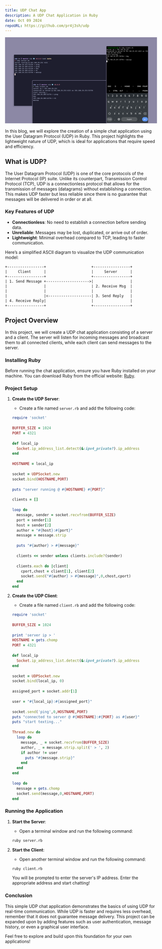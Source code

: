 ```yaml
---
title: UDP Chat App
description: A UDP Chat Application in Ruby
date: Oct 09 2024
repoURL: https://github.com/pr4j3sh/udp
---
```


![Cover](./cover.png)

In this blog, we will explore the creation of a simple chat application using the User Datagram Protocol (UDP) in Ruby. This project highlights the lightweight nature of UDP, which is ideal for applications that require speed and efficiency.

## What is UDP?

The User Datagram Protocol (UDP) is one of the core protocols of the Internet Protocol (IP) suite. Unlike its counterpart, Transmission Control Protocol (TCP), UDP is a connectionless protocol that allows for the transmission of messages (datagrams) without establishing a connection. This makes UDP faster but less reliable since there is no guarantee that messages will be delivered in order or at all.

### Key Features of UDP

- **Connectionless**: No need to establish a connection before sending data.
- **Unreliable**: Messages may be lost, duplicated, or arrive out of order.
- **Lightweight**: Minimal overhead compared to TCP, leading to faster communication.

Here’s a simplified ASCII diagram to visualize the UDP communication model:

```
+-----------------+                     +-----------------+
|     Client      |                     |     Server      |
+-----------------+                     +-----------------+
| 1. Send Message +-------------------->|                 |
|                 |                     | 2. Receive Msg  |
|                 |                     |                 |
|                 |<--------------------| 3. Send Reply   |
| 4. Receive Reply|                     |                 |
+-----------------+                     +-----------------+
```

## Project Overview

In this project, we will create a UDP chat application consisting of a server and a client. The server will listen for incoming messages and broadcast them to all connected clients, while each client can send messages to the server.

### Installing Ruby

Before running the chat application, ensure you have Ruby installed on your machine. You can download Ruby from the official website: [Ruby](https://www.ruby-lang.org/en/).

### Project Setup

1. **Create the UDP Server**:

   - Create a file named `server.rb` and add the following code:

   ```ruby
   require 'socket'

   BUFFER_SIZE = 1024
   PORT = 4321

   def local_ip
     Socket.ip_address_list.detect(&:ipv4_private?).ip_address
   end

   HOSTNAME = local_ip

   socket = UDPSocket.new
   socket.bind(HOSTNAME,PORT)

   puts "server running @ #{HOSTNAME} #{PORT}"

   clients = []

   loop do
     message, sender = socket.recvfrom(BUFFER_SIZE)
     port = sender[1]
     host = sender[2]
     author = "#{host}:#{port}"
     message = message.strip

     puts "#{author} > #{message}"

     clients << sender unless clients.include?(sender)

     clients.each do |client|
       cport,chost = client[1], client[2]
       socket.send("#{author} > #{message}",0,chost,cport)
     end
   end
   ```

2. **Create the UDP Client**:

   - Create a file named `client.rb` and add the following code:

   ```ruby
   require 'socket'

   BUFFER_SIZE = 1024

   print 'server ip > '
   HOSTNAME = gets.chomp
   PORT = 4321

   def local_ip
     Socket.ip_address_list.detect(&:ipv4_private?).ip_address
   end

   socket = UDPSocket.new
   socket.bind(local_ip, 0)

   assigned_port = socket.addr[1]

   user = "#{local_ip}:#{assigned_port}"

   socket.send('ping',0,HOSTNAME,PORT)
   puts "connected to server @ #{HOSTNAME}:#{PORT} as #{user}"
   puts "start texting..."

   Thread.new do
     loop do
       message, _ = socket.recvfrom(BUFFER_SIZE)
       author, _ = message.strip.split(' > ', 2)
       if author != user
         puts "#{message.strip}"
       end
     end
   end

   loop do
     message = gets.chomp
     socket.send(message,0,HOSTNAME,PORT)
   end
   ```

### Running the Application

1. **Start the Server**:

   - Open a terminal window and run the following command:

   ```bash
   ruby server.rb
   ```

2. **Start the Client**:

   - Open another terminal window and run the following command:

   ```bash
   ruby client.rb
   ```

   You will be prompted to enter the server's IP address. Enter the appropriate address and start chatting!

### Conclusion

This simple UDP chat application demonstrates the basics of using UDP for real-time communication. While UDP is faster and requires less overhead, remember that it does not guarantee message delivery. This project can be expanded upon by adding features such as user authentication, message history, or even a graphical user interface.

Feel free to explore and build upon this foundation for your own applications!
